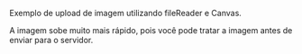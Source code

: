 Exemplo de upload de imagem utilizando fileReader e Canvas.

A imagem sobe muito mais rápido, pois você pode tratar a imagem antes de enviar para o servidor.
